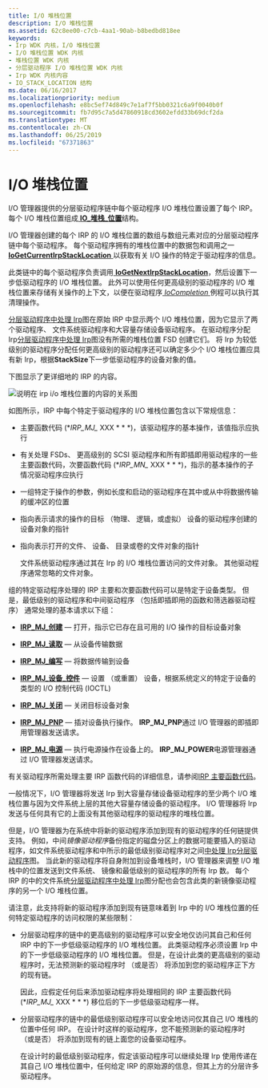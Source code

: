 ```yaml
---
title: I/O 堆栈位置
description: I/O 堆栈位置
ms.assetid: 62c8ee00-c7cb-4aa1-90ab-b8bedbd818ee
keywords:
- Irp WDK 内核，I/O 堆栈位置
- I/O 堆栈位置 WDK 内核
- 堆栈位置 WDK 内核
- 分层驱动程序 I/O 堆栈位置 WDK 内核
- Irp WDK 内核内容
- IO_STACK_LOCATION 结构
ms.date: 06/16/2017
ms.localizationpriority: medium
ms.openlocfilehash: e8bc5ef74d849c7e1af7f5bb0321c6a9f0040b0f
ms.sourcegitcommit: fb7d95c7a5d47860918cd3602efdd33b69dcf2da
ms.translationtype: MT
ms.contentlocale: zh-CN
ms.lasthandoff: 06/25/2019
ms.locfileid: "67371863"
---
```

# <a name="io-stack-locations"></a>I/O 堆栈位置





I/O 管理器提供的分层驱动程序链中每个驱动程序 I/O 堆栈位置设置了每个 IRP。 每个 I/O 堆栈位置组成[ **IO\_堆栈\_位置**](https://docs.microsoft.com/windows-hardware/drivers/ddi/content/wdm/ns-wdm-_io_stack_location)结构。

I/O 管理器创建的每个 IRP 的 I/O 堆栈位置的数组与数组元素对应的分层驱动程序链中每个驱动程序。 每个驱动程序拥有的堆栈位置中的数据包和调用之一[ **IoGetCurrentIrpStackLocation** ](https://docs.microsoft.com/windows-hardware/drivers/ddi/content/wdm/nf-wdm-iogetcurrentirpstacklocation)以获取有关 I/O 操作的特定于驱动程序的信息。

此类链中的每个驱动程序负责调用[ **IoGetNextIrpStackLocation**](https://docs.microsoft.com/windows-hardware/drivers/ddi/content/wdm/nf-wdm-iogetnextirpstacklocation)，然后设置下一步低驱动程序的 I/O 堆栈位置。 此外可以使用任何更高级别的驱动程序的 I/O 堆栈位置来存储有关操作的上下文，以便在驱动程序[ *IoCompletion* ](https://docs.microsoft.com/windows-hardware/drivers/ddi/content/wdm/nc-wdm-io_completion_routine)例程可以执行其清理操作。

[分层驱动程序中处理 Irp](example-i-o-request---the-details.md#ddk-example-i-o-request---the-details-kg)图在原始 IRP 中显示两个 I/O 堆栈位置，因为它显示了两个驱动程序、 文件系统驱动程序和大容量存储设备驱动程序。 在驱动程序分配 Irp[分层驱动程序中处理 Irp](example-i-o-request---the-details.md#ddk-example-i-o-request---the-details-kg)图没有所需的堆栈位置 FSD 创建它们。 将 Irp 为较低级别的驱动程序分配任何更高级别的驱动程序还可以确定多少个 I/O 堆栈位置应具有新 Irp，根据**StackSize**下一步低驱动程序的设备对象的值。

下图显示了更详细地的 IRP 的内容。

![说明在 irp i/o 堆栈位置的内容的关系图](images/2irpios.png)

如图所示，IRP 中每个特定于驱动程序的 I/O 堆栈位置包含以下常规信息：

- 主要函数代码 (**IRP\_MJ\_* XXX * * *)，该驱动程序的基本操作，该值指示应执行

- 有关处理 FSDs、 更高级别的 SCSI 驱动程序和所有即插即用驱动程序的一些主要函数代码，次要函数代码 (**IRP\_MN\_* XXX * * *)，指示的基本操作的子情况驱动程序应执行

- 一组特定于操作的参数，例如长度和启动的驱动程序在其中或从中将数据传输的缓冲区的位置

- 指向表示请求的操作的目标 （物理、 逻辑，或虚拟） 设备的驱动程序创建的设备对象的指针

- 指向表示打开的文件、 设备、 目录或卷的文件对象的指针

  文件系统驱动程序通过其在 Irp 的 I/O 堆栈位置访问的文件对象。 其他驱动程序通常忽略的文件对象。

组的特定驱动程序处理的 IRP 主要和次要函数代码可以是特定于设备类型。 但是，最低级别的驱动程序和中间驱动程序 （包括即插即用的函数和筛选器驱动程序） 通常处理的基本请求以下组：

-   [**IRP\_MJ\_创建**](https://docs.microsoft.com/windows-hardware/drivers/kernel/irp-mj-create) — 打开，指示它已存在且可用的 I/O 操作的目标设备对象

-   [**IRP\_MJ\_读取**](https://docs.microsoft.com/windows-hardware/drivers/kernel/irp-mj-read) — 从设备传输数据

-   [**IRP\_MJ\_编写**](https://docs.microsoft.com/windows-hardware/drivers/kernel/irp-mj-write) — 将数据传输到设备

-   [**IRP\_MJ\_设备\_控件**](https://docs.microsoft.com/windows-hardware/drivers/kernel/irp-mj-device-control) — 设置 （或重置） 设备，根据系统定义的特定于设备的类型的 I/O 控制代码 (IOCTL)

-   [**IRP\_MJ\_关闭**](https://docs.microsoft.com/windows-hardware/drivers/kernel/irp-mj-close) — 关闭目标设备对象

-   [**IRP\_MJ\_PNP**](https://docs.microsoft.com/windows-hardware/drivers/kernel/irp-mj-pnp) — 插对设备执行操作。 **IRP\_MJ\_PNP**通过 I/O 管理器的即插即用管理器发送请求。

-   [**IRP\_MJ\_电源**](https://docs.microsoft.com/windows-hardware/drivers/kernel/irp-mj-power) — 执行电源操作在设备上的。 **IRP\_MJ\_POWER**电源管理器通过 I/O 管理器发送请求。

有关驱动程序所需处理主要 IRP 函数代码的详细信息，请参阅[IRP 主要函数代码](https://docs.microsoft.com/windows-hardware/drivers/kernel/irp-major-function-codes)。

一般情况下，I/O 管理器将发送 Irp 到大容量存储设备驱动程序的至少两个 I/O 堆栈位置与因为文件系统上层的其他大容量存储设备的驱动程序。 I/O 管理器将 Irp 发送与任何具有它的上面没有其他驱动程序的驱动程序的堆栈位置。

但是，I/O 管理器为在系统中将新的驱动程序添加到现有的驱动程序的任何链提供支持。 例如，中间*镜像驱动程序*备份指定的磁盘分区上的数据可能要插入的驱动程序，如文件系统驱动程序和中所示的最低级别驱动程序对之间[中处理 Irp分层驱动程序](example-i-o-request---the-details.md#ddk-example-i-o-request---the-details-kg)图。 当此新的驱动程序将自身附加到设备堆栈时，I/O 管理器来调整 I/O 堆栈中的位置发送到文件系统、 镜像和最低级别的驱动程序的所有 Irp 数。 每个 IRP 的中的文件系统[分层驱动程序中处理 Irp](example-i-o-request---the-details.md#ddk-example-i-o-request---the-details-kg)图分配也会包含此类的新镜像驱动程序的另一个 I/O 堆栈位置。

请注意，此支持将新的驱动程序添加到现有链意味着到 Irp 中的 I/O 堆栈位置的任何特定驱动程序的访问权限的某些限制：

- 分层驱动程序的链中的更高级别的驱动程序可以安全地仅访问其自己和任何 IRP 中的下一步低级驱动程序的 I/O 堆栈位置。 此类驱动程序必须设置 Irp 中的下一步低级驱动程序的 I/O 堆栈位置。 但是，在设计此类的更高级别的驱动程序时，无法预测新的驱动程序时 （或是否） 将添加到您的驱动程序正下方的现有链。

  因此，应假定任何后来添加驱动程序将处理相同的 IRP 主要函数代码 (**IRP\_MJ\_* XXX * * *) 移位后的下一步低级驱动程序一样。

- 分层驱动程序的链中的最低级别驱动程序可以安全地访问仅其自己 I/O 堆栈的位置中任何 IRP。 在设计时这样的驱动程序，您不能预测新的驱动程序时 （或是否） 将添加到现有的链上面您的设备驱动程序。

  在设计时的最低级别驱动程序，假定该驱动程序可以继续处理 Irp 使用传递在其自己 I/O 堆栈位置中，任何给定 IRP 的原始源的信息，但其上方的分层许多驱动程序。

 

 




